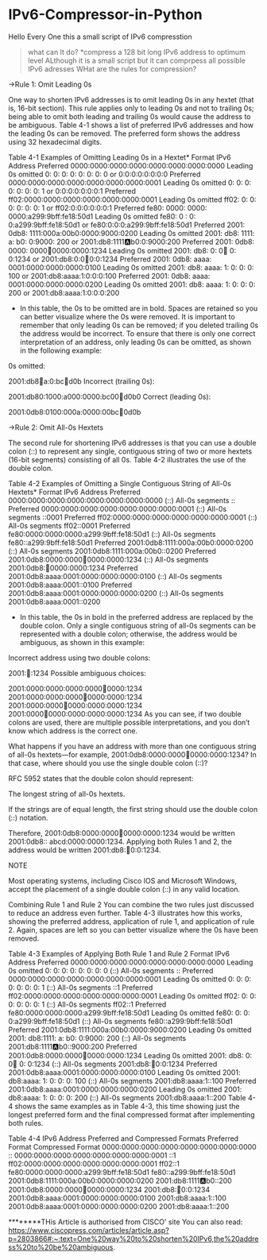 # IPv6-Compressor-in-Python
Hello Every One this a small script of IPv6 compresstion
>what can It do?
*compress a 128 bit long IPv6 address to optimum level
ALthough it is a small script but it can comprpess all possible IPv6 adresses
>WHat are the rules for compression?



->Rule 1: Omit Leading 0s

One way to shorten IPv6 addresses is to omit leading 0s in any hextet (that is, 16-bit section). This rule applies only to leading 0s and not to trailing 0s; being able to omit both leading and trailing 0s would cause the address to be ambiguous. Table 4-1 shows a list of preferred IPv6 addresses and how the leading 0s can be removed. The preferred form shows the address using 32 hexadecimal digits.

Table 4-1 Examples of Omitting Leading 0s in a Hextet*
Format	IPv6 Address
Preferred	0000:0000:0000:0000:0000:0000:0000:0000
Leading 0s omitted	   0:   0:   0:   0:   0:   0:   0:   0
or
0:0:0:0:0:0:0:0
Preferred	0000:0000:0000:0000:0000:0000:0000:0001
Leading 0s omitted	   0:   0:   0:   0:   0:   0:   0:   1
or
0:0:0:0:0:0:0:1
Preferred	ff02:0000:0000:0000:0000:0000:0000:0001
Leading 0s omitted	ff02:   0:   0:   0:   0:   0:   0:   1
or
ff02:0:0:0:0:0:0:1
Preferred	fe80: 0000: 0000: 0000:a299:9bff:fe18:50d1
Leading 0s omitted	fe80:   0   :   0:   0:a299:9bff:fe18:50d1
or
fe80:0:0:0:a299:9bff:fe18:50d1
Preferred	2001: 0db8: 1111:000a:00b0:0000:9000:0200
Leading 0s omitted	2001: db8:  1111:   a:  b0:   0:9000: 200
or
2001:db8:1111:a:b0:0:9000:200
Preferred	2001: 0db8: 0000: 0000:abcd:0000:0000:1234
Leading 0s omitted	2001:  db8:    0:    0:abcd:   0:   0:1234
or
2001:db8:0:0:abcd:0:0:1234
Preferred	2001: 0db8: aaaa: 0001:0000:0000:0000:0100
Leading 0s omitted	2001:  db8: aaaa:   1:   0:   0:   0:  100
or
2001:db8:aaaa:1:0:0:0:100
Preferred	2001: 0db8: aaaa: 0001:0000:0000:0000:0200
Leading 0s omitted	2001: db8: aaaa:   1:   0:   0:   0:   200
or
2001:db8:aaaa:1:0:0:0:200
* In this table, the 0s to be omitted are in bold. Spaces are retained so you can better visualize where the 0s were removed.
It is important to remember that only leading 0s can be removed; if you deleted trailing 0s the address would be incorrect. To ensure that there is only one correct interpretation of an address, only leading 0s can be omitted, as shown in the following example:

0s omitted:

2001:db8:100:a:0:bc:abcd:d0b
Incorrect (trailing 0s):

2001:db80:1000:a000:0000:bc00:abcd:d0b0
Correct (leading 0s):

2001:0db8:0100:000a:0000:00bc:abcd:0d0b



->Rule 2: Omit All-0s Hextets

The second rule for shortening IPv6 addresses is that you can use a double colon (::) to represent any single, contiguous string of two or more hextets (16-bit segments) consisting of all 0s. Table 4-2 illustrates the use of the double colon.

Table 4-2 Examples of Omitting a Single Contiguous String of All-0s Hextets*
Format	IPv6 Address
Preferred	0000:0000:0000:0000:0000:0000:0000:0000
(::) All-0s segments	::
Preferred	0000:0000:0000:0000:0000:0000:0000:0001
(::) All-0s segments	::0001
Preferred	ff02:0000:0000:0000:0000:0000:0000:0001
(::) All-0s segments	ff02::0001
Preferred	fe80:0000:0000:0000:a299:9bff:fe18:50d1
(::) All-0s segments	fe80::a299:9bff:fe18:50d1
Preferred	2001:0db8:1111:000a:00b0:0000:0200
(::) All-0s segments	2001:0db8:1111:000a:00b0::0200
Preferred	2001:0db8:0000:0000:abcd:0000:0000:1234
(::) All-0s segments	2001:0db8::abcd:0000:0000:1234
Preferred	2001:0db8:aaaa:0001:0000:0000:0000:0100
(::) All-0s segments	2001:0db8:aaaa:0001::0100
Preferred	2001:0db8:aaaa:0001:0000:0000:0000:0200
(::) All-0s segments	2001:0db8:aaaa:0001::0200
* In this table, the 0s in bold in the preferred address are replaced by the double colon.
Only a single contiguous string of all-0s segments can be represented with a double colon; otherwise, the address would be ambiguous, as shown in this example:

Incorrect address using two double colons:

2001::abcd::1234
Possible ambiguous choices:

2001:0000:0000:0000:0000:abcd:0000:1234
2001:0000:0000:0000:abcd:0000:0000:1234
2001:0000:0000:abcd:0000:0000:0000:1234
2001:0000:abcd:0000:0000:0000:0000:1234
As you can see, if two double colons are used, there are multiple possible interpretations, and you don’t know which address is the correct one.

What happens if you have an address with more than one contiguous string of all-0s hextets—for example, 2001:0db8:0000:0000:abcd:0000:0000:1234? In that case, where should you use the single double colon (::)?

RFC 5952 states that the double colon should represent:

The longest string of all-0s hextets.

If the strings are of equal length, the first string should use the double colon (::) notation.

Therefore, 2001:0db8:0000:0000:abcd:0000:0000:1234 would be written 2001:0db8:: abcd:0000:0000:1234. Applying both Rules 1 and 2, the address would be written 2001:db8::abcd:0:0:1234.

NOTE

Most operating systems, including Cisco IOS and Microsoft Windows, accept the placement of a single double colon (::) in any valid location.

Combining Rule 1 and Rule 2
You can combine the two rules just discussed to reduce an address even further. Table 4-3 illustrates how this works, showing the preferred address, application of rule 1, and application of rule 2. Again, spaces are left so you can better visualize where the 0s have been removed.

Table 4-3 Examples of Applying Both Rule 1 and Rule 2
Format	IPv6 Address
Preferred	0000:0000:0000:0000:0000:0000:0000:0000
Leading 0s omitted	   0:   0:   0:   0:   0:   0:   0:   0
(::) All-0s segments	::
Preferred	0000:0000:0000:0000:0000:0000:0000:0001
Leading 0s omitted	   0:   0:   0:   0:   0:   0:   0:   1
(::) All-0s segments	::1
Preferred	ff02:0000:0000:0000:0000:0000:0000:0001
Leading 0s omitted	ff02:   0:   0:   0:   0:   0:   0:   1
(::) All-0s segments	ff02::1
Preferred	fe80:0000:0000:0000:a299:9bff:fe18:50d1
Leading 0s omitted	fe80:   0:   0:   0:a299:9bff:fe18:50d1
(::) All-0s segments	fe80::a299:9bff:fe18:50d1
Preferred	2001:0db8:1111:000a:00b0:0000:9000:0200
Leading 0s omitted	2001:  db8:1111:  a:  b0:  0:9000:  200
(::) All-0s segments	2001:db8:1111:a:b0::9000:200
Preferred	2001:0db8:0000:0000:abcd:0000:0000:1234
Leading 0s omitted	2001:  db8:  0:   0:abcd:   0:   0:1234
(::) All-0s segments	2001:db8::abcd:0:0:1234
Preferred	2001:0db8:aaaa:0001:0000:0000:0000:0100
Leading 0s omitted	2001:  db8:aaaa:  1:  0:   0:   0:  100
(::) All-0s segments	2001:db8:aaaa:1::100
Preferred	2001:0db8:aaaa:0001:0000:0000:0000:0200
Leading 0s omitted	2001:  db8:aaaa:  1:  0:  0:   0:   200
(::) All-0s segments	2001:db8:aaaa:1::200
Table 4-4 shows the same examples as in Table 4-3, this time showing just the longest preferred form and the final compressed format after implementing both rules.

Table 4-4 IPv6 Address Preferred and Compressed Formats
Preferred Format	Compressed Format
0000:0000:0000:0000:0000:0000:0000:0000	::
0000:0000:0000:0000:0000:0000:0000:0001	::1
ff02:0000:0000:0000:0000:0000:0000:0001	ff02::1
fe80:0000:0000:0000:a299:9bff:fe18:50d1	fe80::a299:9bff:fe18:50d1
2001:0db8:1111:000a:00b0:0000:0000:0200	2001:db8:1111:a:b0::200
2001:0db8:0000:0000:abcd:0000:0000:1234	2001:db8::abcd:0:0:1234
2001:0db8:aaaa:0001:0000:0000:0000:0100	2001:db8:aaaa:1::100
2001:0db8:aaaa:0001:0000:0000:0000:0200	2001:db8:aaaa:1::200


********THis Article is authorised from CISCO' site You can also read:
https://www.ciscopress.com/articles/article.asp?p=2803866#:~:text=One%20way%20to%20shorten%20IPv6,the%20address%20to%20be%20ambiguous.